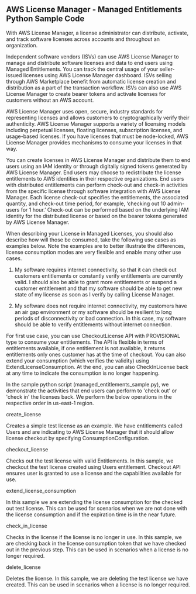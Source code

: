 ## AWS License Manager - Managed Entitlements Python Sample Code

With AWS License Manager, a license administrator can distribute, activate, and track software licenses across accounts and throughout an organization.

Independent software vendors (ISVs) can use AWS License Manager to manage and distribute software licenses and data to end users using Managed Entitlements. You can track the central usage of your seller-issued licenses using AWS License Manager dashboard. ISVs selling through AWS Marketplace benefit from automatic license creation and distribution as a part of the transaction workflow. ISVs can also use AWS License Manager to create bearer tokens and activate licenses for customers without an AWS account.

AWS License Manager uses open, secure, industry standards for representing licenses and allows customers to cryptographically verify their authenticity. AWS License Manager supports a variety of licensing models including perpetual licenses, floating licenses, subscription licenses, and usage-based licenses. If you have licenses that must be node-locked, AWS License Manager provides mechanisms to consume your licenses in that way.

You can create licenses in AWS License Manager and distribute them to end users using an IAM identity or through digitally signed tokens generated by AWS License Manager. End users may choose to redistribute the license entitlements to AWS identities in their respective organizations. End users with distributed entitlements can perform check-out and check-in activities from the specific license through software integration with AWS License Manager. Each license check-out specifies the entitlements, the associated quantity, and check-out time period, for example, ‘checking out 10 admin-users for 1 hour.’ Check-out can be performed based on the underlying IAM identity for the distributed license or based on the bearer tokens generated by AWS License Manager.

When describing your License in Managed Licenses, you should also describe how will those be consumed, take the following use cases as examples below. Note the examples are to better illustrate the differences, license consumption modes are very flexible and enable many other use cases.

1. My software requires internet connectivity, so that it can check out customers entitlements or constantly verify entitlements are currently valid. I should also be able to grant more entitlements or suspend a customer entitlement and that my software should be able to get new state of my license as soon as I verify by calling License Manager.

2. My software does not require internet connectivity, my customers have an air gap environment or my software should be resilient to long periods of disconnectivity or bad connection. In this case, my software should be able to verify entitlements without internet connection.

For first use case, you can use CheckoutLicense API with PROVISIONAL type to consume your entitlements. The API is flexible in terms of entitlements available, if one entitlement is not available, it returns entitlements only ones customer has at the time of checkout. You can also extend your consumption (which verifies the validity) using ExtendLicenseConsumption. At the end, you can also CheckInLicense back at any time to indicate the consumption is no longer happening.


In the sample python script (managed_entitlements_sample.py), we demonstrate the activities that end users can perform to 'check out' or 'check in' the licenses back. We perform the below operations in the respective order in us-east-1 region.


create_license

Creates a simple test license as an example. We have entitlements called Users and are indicating to AWS License Manager that it should allow license checkout by specifying ConsumptionConfiguration.

checkout_license

Checks out the test license with valid Entitlements. In this sample, we checkout the test license created using Users entitlement. Checkout API ensures user is granted to use a license and the capabilities available for use.

extend_license_consumption

In this sample we are extending the license consumption for the checked out test license. This can be used for scenarios when we are not done with the license consumption and if the expiration time is in the near future.

check_in_license

Checks in the license if the license is no longer in use. In this sample, we are checking back in the license consumption token that we have checked out in the previous step. This can be used in scenarios when a license is no longer required.

delete_license

Deletes the license. In this sample, we are deleting the test license we have created. This can be used in scenarios when a license is no longer required.

